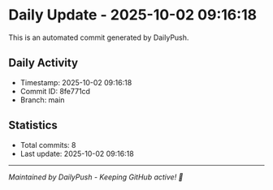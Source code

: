 # Daily Update - 2025-10-02 09:16:18

This is an automated commit generated by DailyPush.

## Daily Activity
- Timestamp: 2025-10-02 09:16:18
- Commit ID: 8fe771cd
- Branch: main

## Statistics
- Total commits: 8
- Last update: 2025-10-02 09:16:18

---
*Maintained by DailyPush - Keeping GitHub active! 🚀*
